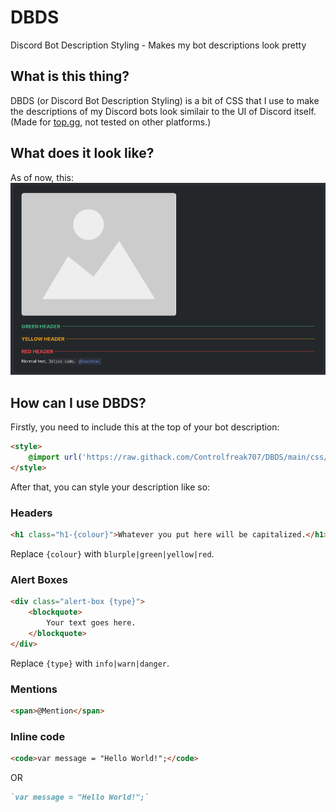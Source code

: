 # DBDS
Discord Bot Description Styling - Makes my bot descriptions look pretty

## What is this thing?
DBDS (or Discord Bot Description Styling) is a bit of CSS that I use to make the descriptions of my Discord bots look similair to the UI of Discord itself. (Made for [top.gg](https://top.gg), not tested on other platforms.)

## What does it look like?
As of now, this:
![Preview](images/Preview.png)

## How can I use DBDS?
Firstly, you need to include this at the top of your bot description:
```html
<style>
    @import url('https://raw.githack.com/Controlfreak707/DBDS/main/css/index.css');
</style>
```

After that, you can style your description like so:

### Headers
```html
<h1 class="h1-{colour}">Whatever you put here will be capitalized.</h1>
```
Replace `{colour}` with `blurple|green|yellow|red`.

### Alert Boxes
```html
<div class="alert-box {type}">
    <blockquote>
        Your text goes here.
    </blockquote>
</div>
```
Replace `{type}` with `info|warn|danger`.

### Mentions
```html
<span>@Mention</span>
```

### Inline code
```html
<code>var message = "Hello World!";</code>
```
OR
```md
`var message = "Hello World!";`
```